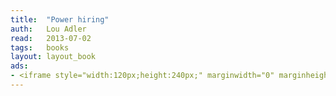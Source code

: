 ```yaml
---
title:	"Power hiring"
auth:	Lou Adler
read:	2013-07-02
tags:	books
layout: layout_book
ads:
- <iframe style="width:120px;height:240px;" marginwidth="0" marginheight="0" scrolling="no" frameborder="0" src="//ws-na.amazon-adsystem.com/widgets/q?ServiceVersion=20070822&OneJS=1&Operation=GetAdHtml&MarketPlace=US&source=ss&ref=ss_til&ad_type=product_link&tracking_id=wojcadamkoszh-20&marketplace=amazon&region=US&placement=B00OH7DKTU&asins=B00OH7DKTU&linkId=YVMN33T6E5CWOA5F&show_border=false&link_opens_in_new_window=true&price_color=333333&title_color=C00000&bg_color=FFFFFF"></iframe>
---
```


